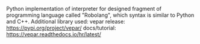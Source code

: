 Python implementation of interpreter for designed fragment of programming language called "Robolang", which syntax is similar to
Python and C++. Additional library used: vepar
release: https://pypi.org/project/vepar/
docs/tutorial: https://vepar.readthedocs.io/hr/latest/
